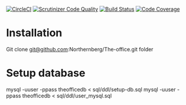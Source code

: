 [![CircleCI](https://circleci.com/gh/Northernberg/The-office.svg?style=svg)](https://circleci.com/gh/Northernberg/The-office)
[![Scrutinizer Code Quality](https://scrutinizer-ci.com/g/Northernberg/The-office/badges/quality-score.png?b=master)](https://scrutinizer-ci.com/g/Northernberg/The-office/?branch=master)
[![Build Status](https://scrutinizer-ci.com/g/Northernberg/The-office/badges/build.png?b=master)](https://scrutinizer-ci.com/g/Northernberg/The-office/build-status/master)
[![Code Coverage](https://scrutinizer-ci.com/g/Northernberg/Weather/badges/coverage.png?b=master)](https://scrutinizer-ci.com/g/Northernberg/Weather/?branch=master)

Installation
===============
Git clone git@github.com:Northernberg/The-office.git folder

Setup database
==============
mysql -uuser -ppass theofficedb < sql/ddl/setup-db.sql
mysql -uuser -ppass theofficedb < sql/ddl/user_mysql.sql
